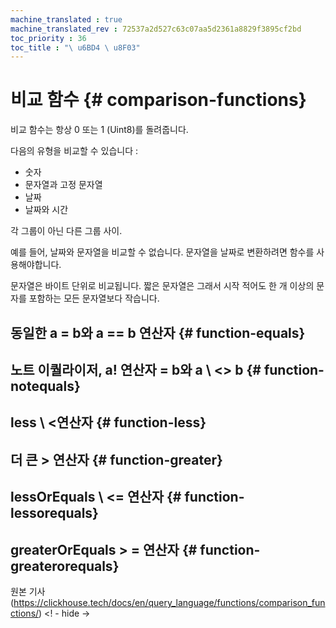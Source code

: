 ```yaml
---
machine_translated : true
machine_translated_rev : 72537a2d527c63c07aa5d2361a8829f3895cf2bd
toc_priority : 36
toc_title : "\ u6BD4 \ u8F03"
---
```


# 비교 함수 {# comparison-functions}

비교 함수는 항상 0 또는 1 (Uint8)를 돌려줍니다.

다음의 유형을 비교할 수 있습니다 :

- 숫자
- 문자열과 고정 문자열
- 날짜
- 날짜와 시간

각 그룹이 아닌 다른 그룹 사이.

예를 들어, 날짜와 문자열을 비교할 수 없습니다. 문자열을 날짜로 변환하려면 함수를 사용해야합니다.

문자열은 바이트 단위로 비교됩니다. 짧은 문자열은 그래서 시작 적어도 한 개 이상의 문자를 포함하는 모든 문자열보다 작습니다.

## 동일한 a = b와 a == b 연산자 {# function-equals}

## 노트 이퀄라이저, a! 연산자 = b와 a \ <\> b {# function-notequals}

## less \ <연산자 {# function-less}

## 더 큰 \> 연산자 {# function-greater}

## lessOrEquals \ <= 연산자 {# function-lessorequals}

## greaterOrEquals \> = 연산자 {# function-greaterorequals}

원본 기사 (https://clickhouse.tech/docs/en/query_language/functions/comparison_functions/) <! - hide ->
